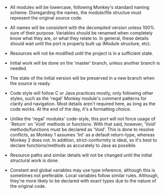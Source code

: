 * All modules will be lowercase, following Monkey's standard naming scheme.
Disregarding the names, the module/file structue must represent the original source code.

* All names will be consistent with the decompiled version unless 100% sure of their purpose.
Variables should be renamed when completely know what they are, or what they relate to.
In general, these details should wait until the port is properly built up (Module structure, etc).

* Resources will not be modified until the project is in a sufficient state.
* Initial work will be done on the 'master' branch, unless another branch is needed.
* The state of the initial version will be preserved in a new branch when the source is ready.

* Code style will follow C or Java practices mostly, only following other styles,
such as the 'regal' Monkey module's comment patterns for clarity and navigation.
Most details aren't required here, as long as the code works. At the end of the day, it's a formatting choice.

* Unlike the 'regal' modules' code-style, this port will not force usage of 'Return' on 'Void' methods or functions.
With that said, however, 'Void' methods/functions must be declared as 'Void'.
This is done to resolve conflicts, as Monkey 1 assumes 'Int' as a default return-type, whereas Monkey 2 does not.
In addition, strict-conformity is ideal, so it's best to declare functions/methods as accurately to Java as possible.

* Resource paths and similar details will not be changed until the initial structural work is done.

* Constant and global variables may use type inference, although this is sometimes not preferable.
Local variables follow similar rules. Although, they're more likely to be
declared with exact types due to the nature of the original code.